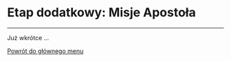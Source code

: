 # <span class="stage-header">Etap dodatkowy</span>: Misje Apostoła
---
Już wkrótce ...

[Powrót do głównego menu](index.md)
